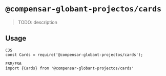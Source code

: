 # `@compensar-globant-projectos/cards`

> TODO: description

## Usage

```
CJS
const Cards = require('@compensar-globant-projectos/cards');

ESM/ES6
import {Cards} from '@compensar-globant-projectos/cards'
```
